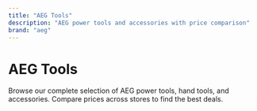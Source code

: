 ```yaml
---
title: "AEG Tools"
description: "AEG power tools and accessories with price comparison"
brand: "aeg"
---
```


# AEG Tools

Browse our complete selection of AEG power tools, hand tools, and accessories. Compare prices across stores to find the best deals.
